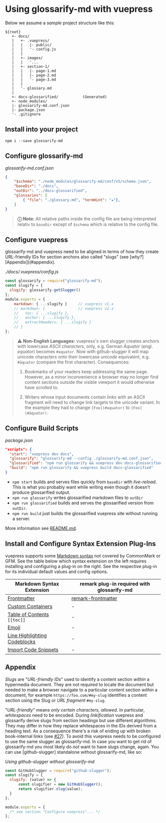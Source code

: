 # Using glossarify-md with vuepress

[vp-frontmatter]: https://vuepress.vuejs.org/guide/markdown.html#frontmatter
[vp-cc]: https://vuepress.vuejs.org/guide/markdown.html#custom-containers
[vp-emoji]: https://vuepress.vuejs.org/guide/markdown.html#emoji
[vp-toc]: https://vuepress.vuejs.org/guide/markdown.html#table-of-contents
[vp-lh]: https://vuepress.vuejs.org/guide/markdown.html#line-highlighting-in-code-blocks
[vp-code]: https://vuepress.vuejs.org/guide/markdown.html#import-code-snippets

Below we assume a *sample* project structure like this:

```
${root}
   +- docs/
   |   +- .vuepress/
   |   |   |- public/
   |   |   '- config.js
   |   |
   |   +- images/
   |   |   '...
   |   +- section-1/
   |   |   |- page-1.md
   |   |   |- page-2.md
   |   |   '- page-3.md
   |   |
   |   '- glossary.md
   |
   +- docs-glossarified/           (Generated)
   +- node_modules/
   |- glossarify-md.conf.json
   |- package.json
   '- .gitignore
```

## Install into your project

```
npm i --save glossarify-md
```

## Configure glossarify-md

*glossarify-md.conf.json*
```json
{
    "$schema": "./node_modules/glossarify-md/conf/v5/schema.json",
    "baseDir": "./docs",
    "outDir": "../docs-glossarified",
    "glossaries": [
        { "file": "./glossary.md", "termHint": "★"},
    ]
}
```

> **ⓘ Note:** All relative paths inside the config file are being interpreted relativ to `baseDir` except of `$schema` which is relative to the config file.

## Configure vuepress

glossarify-md and vuepress need to be aligned in terms of how they create URL-friendly IDs for section anchors also called "slugs" (see [*why?*][Appendix])(#appendix).

<em>./docs/.vuepress/config.js</em>
~~~js
const glossarify = require("glossarify-md");
const slugify = {
  slugify: glossarify.getSlugger()
};
module.exports = {
    markdown: { ...slugify }     // vuepress v1.x
    // markdown: {               // vuepress v2.x
    //   toc: { ...slugify },
    //   anchor: { ...slugify },
    //   extractHeaders: { ...slugify }
    // }
};
~~~

> ⚠ **Non-English Languages:** vuepress's own slugger creates anchors with lowercase *ASCII characters*, only, e.g. German *Äquator* (engl. *equator*) becomes `#aquator`. Now with github-slugger it will map unicode characters onto their lowercase *unicode* equivalent, e.g. `#äquator` (compare the first character). Consequences:
>
> 1. Bookmarks of your readers keep addressing the same page. However, as a minor inconvenience a browser may no longer find content sections outside the visible viewport it would otherwise have scrolled to.
>
> 2. Writers whose input documents contain links with an ASCII fragment will need to change link targets to the unicode variant. In the example they had to change `[Foo](#aquator)` to `[Foo](#äquator)`.

## Configure Build Scripts

*package.json*
```json
"scripts": {
  "start": "vuepress dev docs",
  "glossarify": "glossarify-md --config ./glossarify-md.conf.json",
  "glossarified": "npm run glossarify && vuepress dev docs-glossarified",
  "build": "npm run glossarify && vuepress build docs-glossarified"
}
```
- `npm start` builds and serves files quickly from `baseDir` with *live-reload*. This is what you probably want while writing even though it doesn't produce glossarified output.
- `npm run glossarify` writes glossarified markdown files to `outDir`
- `npm run glossarified` builds and serves the glossarified version from `outDir`.
- `npm run build` just builds the glossarified vuepress site without running a server.

More information see [README.md](../README.md).

## Install and Configure Syntax Extension Plug-Ins

vuepress supports some [Markdown syntax](https://vuepress.vuejs.org/guide/markdown.html) not covered by CommonMark or GFM. See the table below which syntax extension on the left requires installing and configuring a plug-in on the right. See the respective plug-in for its individual default values and config options.


|      Markdown Syntax Extension        |                   remark plug-in required with glossarify-md                   |
| ------------------------------------- | ------------------------------------------------------------------------------ |
| [Frontmatter][vp-frontmatter]         | [remark-frontmatter](http://unifiedjs.com/explore/package/remark-frontmatter/) |
| [Custom Containers][vp-cc]            | -                                                                               |
| [Table of Contents][vp-toc] `[[toc]]` | -                                                                               |
| [Emoji][vp-emoji]                     | -                                                                               |
| [Line Highlighting Codeblocks][vp-lh] | -                                                                               |
| [Import Code Snippets][vp-code]       | -                                                                               |

## Appendix

*Slugs* are "*URL-friendly IDs*" used to identify a content section *within* a hypermedia document. They are not required to locate the document but needed to make a browser navigate to a particular content section *within* a document, for example `https://foo.com/#my-slug` identifies a content section using the Slug or *URL fragment* `#my-slug`.

"*URL-friendly*" means *only certain characters, allowed*. In particular, *whitespaces* need to be encoded. During *linkification* vuepress and glossarify derive slugs from section headings but use different algorithms. They may differ in how they replace whitespaces in the IDs derived from a heading text. As a consequence there's a risk of ending up with broken book-internal links (see [#27](https://github.com/about-code/glossarify-md/issues/27)). To avoid this vuepress needs to be configured to use the same slugger as glossarify-md. In case you want to get rid of glossarify-md you most likely do *not* want to have slugs change, again. You can use [github-slugger] standalone without glossarify-md, like so:

*Using github-slugger without glossarify-md*
```js
const GitHubSlugger = require("github-slugger");
const slugify = {
  slugify: (value) => {
      const slugifier = new GitHubSlugger();
      return slugifier.slug(value);
  }
};

module.exports = {
  /* see section "Configure vuepress"... */
};
```
